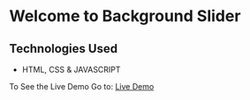 # Welcome to Background Slider

## Technologies Used
- HTML, CSS & JAVASCRIPT

To See the Live Demo Go to: [Live Demo](https://pnsvn3035.github.io/background-slider/)
